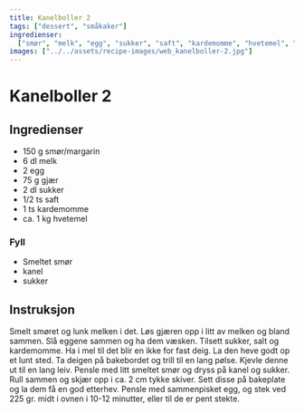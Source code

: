 ```yaml
---
title: Kanelboller 2
tags: ["dessert", "småkaker"]
ingredienser:
  ["smør", "melk", "egg", "sukker", "saft", "kardemomme", "hvetemel", "kanel"]
images: ["../../assets/recipe-images/web_kanelboller-2.jpg"]
---
```


# Kanelboller 2

## Ingredienser

- 150 g smør/margarin
- 6 dl melk
- 2 egg
- 75 g gjær
- 2 dl sukker
- 1/2 ts saft
- 1 ts kardemomme
- ca. 1 kg hvetemel

### Fyll

- Smeltet smør
- kanel
- sukker

## Instruksjon

Smelt smøret og lunk melken i det. Løs gjæren opp i litt av melken og bland sammen. Slå eggene sammen og ha dem væsken. Tilsett sukker, salt og kardemomme. Ha i mel til det blir en ikke for fast deig. La den heve godt op et lunt sted. Ta deigen på bakebordet og trill til en lang pølse. Kjevle denne ut til en lang leiv. Pensle med litt smeltet smør og dryss på kanel og sukker. Rull sammen og skjær opp i ca. 2 cm tykke skiver. Sett disse på bakeplate og la dem få en god etterhev. Pensle med sammenpisket egg, og stek ved 225 gr. midt i ovnen i 10-12 minutter, eller til de er pent stekte.
